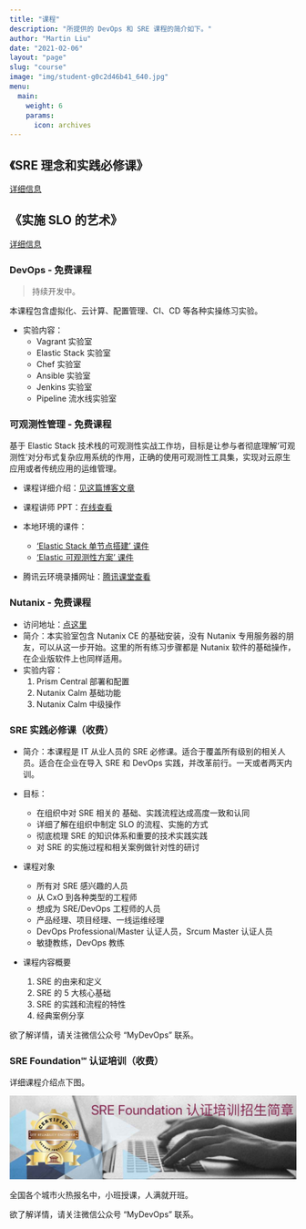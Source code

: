 ```yaml
---
title: "课程"
description: "所提供的 DevOps 和 SRE 课程的简介如下。"
author: "Martin Liu"
date: "2021-02-06"
layout: "page"
slug: "course"
image: "img/student-g0c2d46b41_640.jpg"
menu:
  main:
    weight: 6
    params:
      icon: archives
---
```


## 《SRE 理念和实践必修课》

[详细信息](sre-foundation/)

## 《实施 SLO 的艺术》

[详细信息](/course/art-of-implement-slo/)

### DevOps - 免费课程

> 持续开发中。

本课程包含虚拟化、云计算、配置管理、CI、CD 等各种实操练习实验。

- 实验内容：
  - Vagrant 实验室
  - Elastic Stack 实验室
  - Chef 实验室
  - Ansible 实验室
  - Jenkins 实验室
  - Pipeline 流水线实验室

### 可观测性管理 - 免费课程

基于 Elastic Stack 技术栈的可观测性实战工作坊，目标是让参与者彻底理解‘可观测性’对分布式复杂应用系统的作用，正确的使用可观测性工具集，实现对云原生应用或者传统应用的运维管理。

- 课程详细介绍：[见这篇博客文章](https://martinliu.cn/blog/workshop-elastic-observability/)

- 课程讲师 PPT：[在线查看](https://docs.qq.com/slide/DUGRzYVVTU3ZxblBP)
- 本地环境的课件：
  - [‘Elastic Stack 单节点搭建’ 课件](https://elk-workshop.github.io/codelabs/one-nodes-es-server/#0)
  - [‘Elastic 可观测性方案’ 课件](https://elk-workshop.github.io/codelabs/elastic-observability-foundation/#0)
- 腾讯云环境录播网址：[腾讯课堂查看](https://cloud.tencent.com/developer/salon/live-1304)

### Nutanix - 免费课程

- 访问地址：[点这里](https://nutanix.martinliu.cn)
- 简介：本实验室包含 Nutanix CE 的基础安装，没有 Nutanix 专用服务器的朋友，可以从这一步开始。这里的所有练习步骤都是 Nutanix 软件的基础操作，在企业版软件上也同样适用。
- 实验内容：
  1. Prism Central 部署和配置
  2. Nutanix Calm 基础功能
  3. Nutanix Calm 中级操作

### SRE 实践必修课（收费）

- 简介：本课程是 IT 从业人员的 SRE 必修课。适合于覆盖所有级别的相关人员。适合在企业在导入 SRE 和 DevOps 实践，并改革前行。一天或者两天内训。

- 目标：

  - 在组织中对 SRE 相关的 基础、实践流程达成高度一致和认同
  - 详细了解在组织中制定 SLO 的流程、实施的方式
  - 彻底梳理 SRE 的知识体系和重要的技术实践实践
  - 对 SRE 的实施过程和相关案例做针对性的研讨

- 课程对象

  - 所有对 SRE 感兴趣的人员
  - 从 CxO 到各种类型的工程师
  - 想成为 SRE/DevOps 工程师的人员
  - 产品经理、项目经理、一线运维经理
  - DevOps Professional/Master 认证人员，Srcum Master 认证人员
  - 敏捷教练，DevOps 教练

- 课程内容概要
  1. SRE 的由来和定义
  2. SRE 的 5 大核心基础
  3. SRE 的实践和流程的特性
  4. 经典案例分享

欲了解详情，请关注微信公众号 “MyDevOps” 联系。

### SRE Foundation℠ 认证培训（收费）

详细课程介绍点下图。

[![](/images/sref-zs.jpg)](https://mp.weixin.qq.com/s/LqRJfXWdm0yOlEwUa3qDDg)

全国各个城市火热报名中，小班授课，人满就开班。

欲了解详情，请关注微信公众号 “MyDevOps” 联系。
